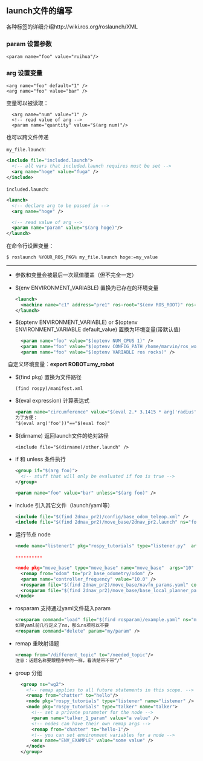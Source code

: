 ## launch文件的编写

各种标签的详细介绍http://wiki.ros.org/roslaunch/XML

### param 设置参数

```
<param name="foo" value="ruihua"/>
```

### arg 设置变量

```
<arg name="foo" default="1" />
<arg name="foo" value="bar" />
```

变量可以被读取：

```
  <arg name="num" value="1" /> 
  <!-- read value of arg -->
  <param name="quantity" value="$(arg num)"/>
```

也可以跨文件传递		

`my_file.launch`: 

```xml
<include file="included.launch">
  <!-- all vars that included.launch requires must be set -->
  <arg name="hoge" value="fuga" />
</include>
```

`included.launch`: 

```xml
<launch>
  <!-- declare arg to be passed in -->
  <arg name="hoge" /> 

  <!-- read value of arg -->
  <param name="param" value="$(arg hoge)"/>
</launch>
```

在命令行设置变量：

```
$ roslaunch %YOUR_ROS_PKG% my_file.launch hoge:=my_value
```



------------------------------------------------------------------------------------------------------------------------



* 参数和变量会被最后一次赋值覆盖（但不完全一定）

* $(env ENVIRONMENT_VARIABLE) 置换为已存在的环境变量

  ```xml
  <launch>
    <machine name="c1" address="pre1" ros-root="$(env ROS_ROOT)" ros-package-path="$(env ROS_PACKAGE_PATH)" default="true" />
  </launch>
  ```

* $(optenv ENVIRONMENT_VARIABLE)  or $(optenv ENVIRONMENT_VARIABLE default_value) 置换为环境变量(带默认值)

  ```xml
    <param name="foo" value="$(optenv NUM_CPUS 1)" />
    <param name="foo" value="$(optenv CONFIG_PATH /home/marvin/ros_workspace)" />
    <param name="foo" value="$(optenv VARIABLE ros rocks)" />
  ```

​		自定义环境变量：**export ROBOT=my_robot**



* $(find pkg) 置换为文件路径

  ```
  (find rospy)/manifest.xml
  ```

* $(eval expression) 计算表达式

  ```xml
  <param name="circumference" value="$(eval 2.* 3.1415 * arg('radius'))"/>
  为了方便：
  "$(eval arg('foo'))"=="$(eval foo)"
  ```

* $(dirname) 返回launch文件的绝对路径

  ```
  <include file="$(dirname)/other.launch" />
  ```

* if 和 unless 条件执行

  ```xml
  <group if="$(arg foo)">
    <!-- stuff that will only be evaluated if foo is true -->
  </group>
  
  <param name="foo" value="bar" unless="$(arg foo)" /> 
  ```

* include 引入其它文件（launch/yaml等）

  ```xml
  <include file="$(find 2dnav_pr2)/config/base_odom_teleop.xml" />
  <include file="$(find 2dnav_pr2)/move_base/2dnav_pr2.launch" ns="foo"  />
  ```

* 运行节点 node

  ```xml
  <node name="listener1" pkg="rospy_tutorials" type="listener.py"  args="$(arg a) $(arg b) respawn="true" />
  
  ----------
  
  <node pkg="move_base" type="move_base" name="move_base"  args="10" machine="c2">
    <remap from="odom" to="pr2_base_odometry/odom" />
    <param name="controller_frequency" value="10.0" />
    <rosparam file="$(find 2dnav_pr2)/move_base/navfn_params.yaml" command="load" />
    <rosparam file="$(find 2dnav_pr2)/move_base/base_local_planner_params.yaml" command="load" />
  </node>
  ```

* rosparam 支持通过yaml文件载入param

  ```xml
  <rosparam command="load" file="$(find rosparam)/example.yaml" ns="myns" />
  如果yaml前几行定义了ns，那么ns项可以不要
  <rosparam command="delete" param="my/param" />
  ```

* remap 重映射话题

  ```xml
  <remap from="/different_topic" to="/needed_topic"/>
  注意：话题名称要跟程序中的一样，看清楚带不带“/”
  ```

* group 分组

  ```xml
    <group ns="wg2">
      <!-- remap applies to all future statements in this scope. -->
      <remap from="chatter" to="hello"/>
      <node pkg="rospy_tutorials" type="listener" name="listener" />
      <node pkg="rospy_tutorials" type="talker" name="talker">
        <!-- set a private parameter for the node -->
        <param name="talker_1_param" value="a value" />
        <!-- nodes can have their own remap args -->
        <remap from="chatter" to="hello-1"/>
        <!-- you can set environment variables for a node -->
        <env name="ENV_EXAMPLE" value="some value" />
      </node>
    </group>
  ```
